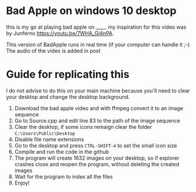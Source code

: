 # Bad Apple on windows 10 desktop
this is my go at playing bad apple on ____.
my inspiration for this video was by Junferno https://youtu.be/7WHA_Gi4nPA.

This version of BadApple runs in real time (if your computer can handle it ;-) 
The audio of the video is added in post

# Guide for replicating this
I do not advise to do this on your main machine because you'll need to clear your desktop and change the desktop background.

1. Download the bad apple video and with ffmpeg convert it to an image sequence
2. Go to Source.cpp and edit line 83 to the path of the image sequence
3. Clear the desktop, if some icons remaign clear the folder ``C:\Users\Public\Desktop``
4. Disable file name extensions
5. Go to the desktop and press ``CTRL-SHIFT-4`` to set the small icon size
6. Compile and run the code in the github
7. The program will create 1632 images on your desktop, so if explorer crashes close and reopen the program, without deleting the created images
8. Wait for the program to index all the files
9. Enjoy!

